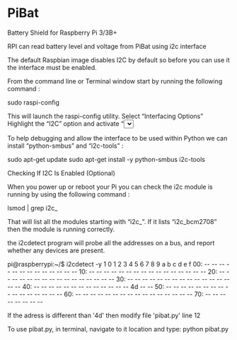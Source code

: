 # PiBat
Battery Shield for Raspberry Pi 3/3B+

RPI can read battery level and voltage from PiBat using i2c interface

The default Raspbian image disables I2C by default so before you can use it the interface must be enabled.

From the command line or Terminal window start by running the following command :

  sudo raspi-config

  This will launch the raspi-config utility. Select “Interfacing Options” 
  Highlight the “I2C” option and activate “<Select>”.
  Select and activate “<Yes>”
  Highlight and activate “<Ok>” :
  When prompted to reboot highlight and activate “<Yes>” 
  The Raspberry Pi will reboot and the interface will be enabled.
  

To help debugging and allow the interface to be used within Python we can install “python-smbus” and “i2c-tools” :

  sudo apt-get update
  sudo apt-get install -y python-smbus i2c-tools
  
Checking If I2C Is Enabled (Optional)

  When you power up or reboot your Pi you can check the i2c module is running by using the following command :

  lsmod | grep i2c_

  That will list all the modules starting with “i2c_”. If it lists “i2c_bcm2708” then the module is running correctly.
  
the i2cdetect  program will probe all the addresses on a bus, and report whether any devices are present.

pi@raspberrypi:~/$ i2cdetect -y 1
     0  1  2  3  4  5  6  7  8  9  a  b  c  d  e  f
00:          -- -- -- -- -- -- -- -- -- -- -- -- --
10: -- -- -- -- -- -- -- -- -- -- -- -- -- -- -- --
20: -- -- -- -- -- -- -- -- -- -- -- -- -- -- -- --
30: -- -- -- -- -- -- -- -- -- -- -- -- -- -- -- --
40: -- -- -- -- -- -- -- -- -- -- -- -- -- 4d -- --
50: -- -- -- -- -- -- -- -- -- -- -- -- -- -- -- --
60: -- -- -- -- -- -- -- -- -- -- -- -- -- -- -- --
70: -- -- -- -- -- -- -- --

If the adress is different than '4d' then modify file 'pibat.py' line 12

To use pibat.py, in terminal, navigate to it location and type:
  python pibat.py

